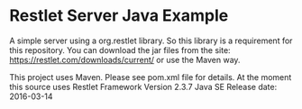 # Restlet Server Java Example

A simple server using a org.restlet library. So this library is a requirement for this repository.
You can download the jar files from the site: https://restlet.com/downloads/current/ or use the Maven way.

This project uses Maven. Please see pom.xml file for details.
At the moment this source uses Restlet Framework Version 2.3.7 Java SE Release date: 2016-03-14